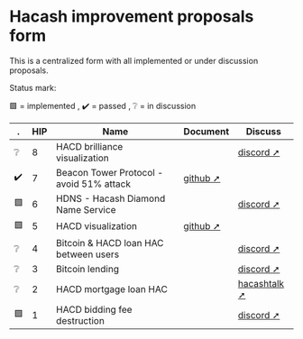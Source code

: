 Hacash improvement proposals form
===

This is a centralized form with all implemented or under discussion proposals.


Status mark:

🟩 = implemented , ✔️ = passed , ❔ = in discussion


|.|HIP|Name|Document|Discuss|
|---|---|---|---|---|
|❔|8|HACD brilliance visualization||[discord ➚](https://discord.com/channels/757976908653920299/802807729584209920/1016212561017970709)|
|✔️|7|Beacon Tower Protocol - avoid 51% attack|[github ➚](https://github.com/hacash/paper/blob/master/HIP/protocol/PoW_of_avoid_51_percent_attack.en.md)||
|🟩|6|HDNS - Hacash Diamond Name Service||[discord ➚](https://discord.com/channels/757976908653920299/844038285260619797/905760527945433118)|
|🟩|5|HACD visualization|[github ➚](https://github.com/hacash/paper/blob/master/HIP/DiamondVisualization.en.mediawiki)||
|❔|4|Bitcoin & HACD loan HAC between users||[discord ➚](https://discord.com/channels/757976908653920299/844038285260619797/845574697966108672)|
|❔|3|Bitcoin lending||[discord ➚](https://discord.com/channels/757976908653920299/844038285260619797/845468880041541632)|
|❔|2|HACD mortgage loan HAC||[hacashtalk ➚](https://hacashtalk.com/t/diamond-mortgage-loan-proposal/117)|
|🟩|1|HACD bidding fee destruction||[discord ➚](https://discord.com/channels/757976908653920299/802807729584209920/816214555461812224)|
